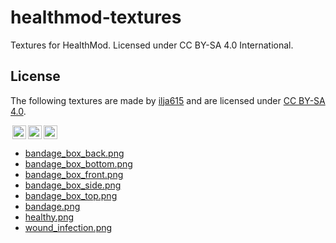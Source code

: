 # healthmod-textures

Textures for HealthMod. Licensed under CC BY-SA 4.0 International.

## License

The following textures are made by [ilja615](https://github.com/ilja615) and are licensed under [CC BY-SA 4.0](https://creativecommons.org/licenses/by-sa/4.0/).

<img style="height:22px!important;margin-left:3px;vertical-align:text-bottom;" src="https://mirrors.creativecommons.org/presskit/icons/cc.svg?ref=chooser-v1" /><img style="height:22px!important;margin-left:3px;vertical-align:text-bottom;" src="https://mirrors.creativecommons.org/presskit/icons/by.svg?ref=chooser-v1" /><img style="height:22px!important;margin-left:3px;vertical-align:text-bottom;" src="https://mirrors.creativecommons.org/presskit/icons/sa.svg?ref=chooser-v1" /></a></p>

- [bandage_box_back.png](bandage_box_back.png)
- [bandage_box_bottom.png](bandage_box_bottom.png)
- [bandage_box_front.png](bandage_box_front.png)
- [bandage_box_side.png](bandage_box_side.png)
- [bandage_box_top.png](bandage_box_top.png)
- [bandage.png](bandage.png)
- [healthy.png](healthy.png)
- [wound_infection.png](wound_infection.png)
